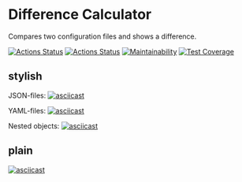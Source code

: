 # Difference Calculator

Compares two configuration files and shows a difference.

[![Actions Status](https://github.com/mikhailmogilnikov/frontend-project-46/actions/workflows/hexlet-check.yml/badge.svg)](https://github.com/mikhailmogilnikov/frontend-project-46/actions)
[![Actions Status](https://github.com/mikhailmogilnikov/frontend-project-46/actions/workflows/main.yml/badge.svg)](https://github.com/mikhailmogilnikov/frontend-project-46/actions)
[![Maintainability](https://api.codeclimate.com/v1/badges/a71c30deab4c287bef40/maintainability)](https://codeclimate.com/github/mikhailmogilnikov/frontend-project-46/maintainability)
[![Test Coverage](https://api.codeclimate.com/v1/badges/a71c30deab4c287bef40/test_coverage)](https://codeclimate.com/github/mikhailmogilnikov/frontend-project-46/test_coverage)

## stylish

JSON-files:
[![asciicast](https://asciinema.org/a/RVuJB1XALVATpW9r6jqDwW7FE.svg)](https://asciinema.org/a/RVuJB1XALVATpW9r6jqDwW7FE)

YAML-files:
[![asciicast](https://asciinema.org/a/SpLJBuaFudAFZ1nbygBwUgN6n.svg)](https://asciinema.org/a/SpLJBuaFudAFZ1nbygBwUgN6n)

Nested objects:
[![asciicast](https://asciinema.org/a/iLXEOG2Uc2Pk2smqL9liwJvv6.svg)](https://asciinema.org/a/iLXEOG2Uc2Pk2smqL9liwJvv6)

## plain

[![asciicast](https://asciinema.org/a/RMACGNgdMSKFepvQqEkbWNq4T.svg)](https://asciinema.org/a/RMACGNgdMSKFepvQqEkbWNq4T)